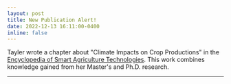 ```yaml
---
layout: post
title: New Publication Alert!
date: 2022-12-13 16:11:00-0400
inline: false
---
```


Tayler wrote a chapter about "Climate Impacts on Crop Productions" in the <a href="https://link.springer.com/referenceworkentry/10.1007/978-3-030-89123-7_268-1" target="blank">Encyclopedia of Smart Agriculture Technologies</a>. This work combines knowledge gained from her Master's and Ph.D. research.

***
